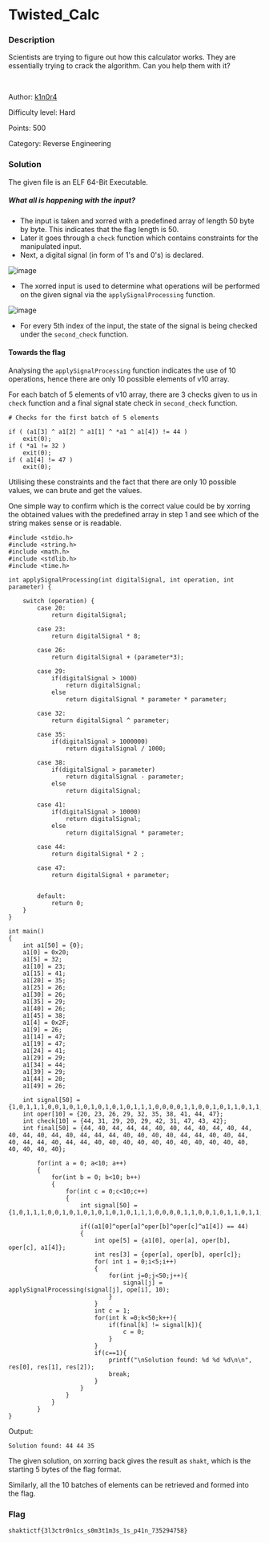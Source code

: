 # Twisted_Calc

### Description

Scientists are trying to figure out how this calculator works. They are essentially trying to crack the algorithm. Can you help them with it?

<br>

Author: [k1n0r4](https://twitter.com/k1n0r4)

Difficulty level: Hard

Points: 500

Category: Reverse Engineering

###  Solution

The given file is an ELF 64-Bit Executable.

##### What all is happening with the input?

- The input is taken and xorred with a predefined array of length 50 byte by byte. This indicates that the flag length is 50.
- Later it goes through a `check` function which contains constraints for the manipulated input.
- Next, a digital signal (in form of 1's and 0's) is declared.

![image](https://imgur.com/eYFIpGP.png)


- The xorred input is used to determine what operations will be performed on the given signal via the `applySignalProcessing` function.

![image](https://imgur.com/Yf2qCpn.png)

- For every 5th index of the input, the state of the signal is being checked under the `second_check` function.

#### Towards the flag

Analysing the `applySignalProcessing` function indicates the use of 10 operations, hence there are only 10 possible elements of v10 array. 

For each batch of 5 elements of v10 array, there are 3 checks given to us in `check` function and a final signal state check in `second_check` function.

```clike!
# Checks for the first batch of 5 elements

if ( (a1[3] ^ a1[2] ^ a1[1] ^ *a1 ^ a1[4]) != 44 )
    exit(0);
if ( *a1 != 32 )
    exit(0);
if ( a1[4] != 47 )
    exit(0);
```


Utilising these constraints and the fact that there are only 10 possible values, we can brute and get the values.

One simple way to confirm which is the correct value could be by xorring the obtained values with the predefined array in step 1 and see which of the string makes sense or is readable.

```clike!
#include <stdio.h>
#include <string.h>
#include <math.h>
#include <stdlib.h>
#include <time.h>

int applySignalProcessing(int digitalSignal, int operation, int parameter) {

    switch (operation) {
        case 20: 
            return digitalSignal;

        case 23: 
            return digitalSignal * 8;

        case 26: 
            return digitalSignal + (parameter*3);

        case 29: 
            if(digitalSignal > 1000)
                return digitalSignal;
            else
                return digitalSignal * parameter * parameter;

        case 32: 
            return digitalSignal ^ parameter;

        case 35: 
            if(digitalSignal > 1000000)
                return digitalSignal / 1000;

        case 38: 
            if(digitalSignal > parameter)
                return digitalSignal - parameter;
            else
                return digitalSignal;

        case 41: 
            if(digitalSignal > 10000)
                return digitalSignal;
            else
                return digitalSignal * parameter;

        case 44: 
            return digitalSignal * 2 ;

        case 47: 
            return digitalSignal + parameter;


        default:
            return 0; 
    }
}

int main()
{
    int a1[50] = {0};
    a1[0] = 0x20;
    a1[5] = 32;
    a1[10] = 23;
    a1[15] = 41;
    a1[20] = 35;
    a1[25] = 26;
    a1[30] = 26;
    a1[35] = 29;
    a1[40] = 26;
    a1[45] = 38;
    a1[4] = 0x2F;
    a1[9] = 26;
    a1[14] = 47;
    a1[19] = 47;
    a1[24] = 41;
    a1[29] = 29;
    a1[34] = 44;
    a1[39] = 29;
    a1[44] = 20;
    a1[49] = 26;

    int signal[50] = {1,0,1,1,1,0,0,1,0,1,0,1,0,1,0,1,0,1,1,1,0,0,0,0,1,1,0,0,1,0,1,1,0,1,1,0};
    int oper[10] = {20, 23, 26, 29, 32, 35, 38, 41, 44, 47};
    int check[10] = {44, 31, 29, 20, 29, 42, 31, 47, 43, 42};
    int final[50] = {44, 40, 44, 44, 44, 40, 40, 44, 40, 44, 40, 44, 40, 44, 40, 44, 40, 44, 44, 44, 40, 40, 40, 40, 44, 44, 40, 40, 44, 40, 44, 44, 40, 44, 44, 40, 40, 40, 40, 40, 40, 40, 40, 40, 40, 40, 40, 40, 40, 40};

        for(int a = 0; a<10; a++)
        {
            for(int b = 0; b<10; b++)
            {
                for(int c = 0;c<10;c++)
                {
                    int signal[50] = {1,0,1,1,1,0,0,1,0,1,0,1,0,1,0,1,0,1,1,1,0,0,0,0,1,1,0,0,1,0,1,1,0,1,1,0};

                    if((a1[0]^oper[a]^oper[b]^oper[c]^a1[4]) == 44)
                    {
                        int ope[5] = {a1[0], oper[a], oper[b], oper[c], a1[4]};
                        int res[3] = {oper[a], oper[b], oper[c]};
                        for( int i = 0;i<5;i++)
                        {
                            for(int j=0;j<50;j++){
                                signal[j] = applySignalProcessing(signal[j], ope[i], 10);
                            }
                        }
                        int c = 1;
                        for(int k =0;k<50;k++){
                            if(final[k] != signal[k]){
                                c = 0;
                            }
                        }
                        if(c==1){
                            printf("\nSolution found: %d %d %d\n\n", res[0], res[1], res[2]);                            
                            break;
                        }
                    }
                }
            }
        }
}
```

Output:

`Solution found: 44 44 35`

The given solution, on xorring back gives the result as `shakt`, which is the starting 5 bytes of the flag format.

Similarly, all the 10 batches of elements can be retrieved and formed into the flag.

### Flag

`shaktictf{3l3ctr0n1cs_s0m3t1m3s_1s_p41n_735294758}`